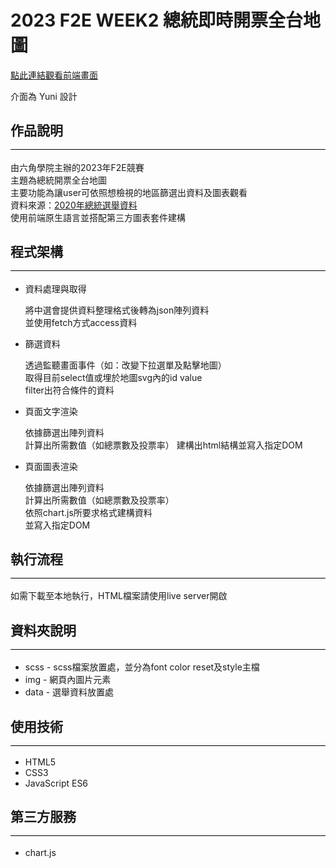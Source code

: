 # 2023 F2E WEEK2 總統即時開票全台地圖


<a href="https://nainaikuo.github.io/2023_F2E_WEEK2/" target="_blank">點此連結觀看前端畫面</a>
<p>介面為 Yuni 設計</p>
<h2 style="padding-bottom:16px;border-bottom: 1px solid #000;">作品說明</h2> 
      <p>由六角學院主辦的2023年F2E競賽<br>
        主題為總統開票全台地圖<br>
            主要功能為讓user可依照想檢視的地區篩選出資料及圖表觀看<br>
        資料來源：<a href="https://db.cec.gov.tw/ElecTable/Election/ElecTickets?dataType=tickets&typeId=ELC&subjectId=P0&legisId=00&themeId=1f7d9f4f6bfe06fdaf4db7df2ed4d60c&dataLevel=N&prvCode=00&cityCode=000&areaCode=00&deptCode=000&liCode=0000">2020年總統選舉資料</a><br>
      使用前端原生語言並搭配第三方圖表套件建構<br>
      </p>
      <h2 style="padding-bottom:16px;border-bottom: 1px solid #000;">程式架構</h2> 
      <ul>
      <li>資料處理與取得
      <p>
            將中選會提供資料整理格式後轉為json陣列資料<br>
            並使用fetch方式access資料
      </p>
      </li>
            <li>篩選資料
      <p>
            透過監聽畫面事件（如：改變下拉選單及點擊地圖）<br>
            取得目前select值或埋於地圖svg內的id value<br>
            filter出符合條件的資料
      </p>
      </li>
            <li>頁面文字渲染
      <p>
            依據篩選出陣列資料<br>
            計算出所需數值（如總票數及投票率）
            建構出html結構並寫入指定DOM<br>
      </p>
      </li>
            <li>頁面圖表渲染
      <p>
            依據篩選出陣列資料<br>
            計算出所需數值（如總票數及投票率）<br>
            依照chart.js所要求格式建構資料<br>
            並寫入指定DOM
      </p>
      </li>
      </ul>
      <h2 style="padding-bottom:16px;border-bottom: 1px solid #000;">執行流程</h2> 
      <p>如需下載至本地執行，HTML檔案請使用live server開啟
      </p>
    <h2 style="padding-bottom:16px;border-bottom: 1px solid #000;">資料夾說明</h2>
      <ul>
      <li>scss - scss檔案放置處，並分為font color reset及style主檔</li>
      <li>img - 網頁內圖片元素</li>
      <li>data - 選舉資料放置處</li>
      </ul>
      <h2 style="padding-bottom:16px;border-bottom: 1px solid #000;">使用技術</h2>
      <ul>
      <li>HTML5</li>
      <li>CSS3</li>
      <li>JavaScript ES6</li>
      </ul>
      <h2 style="padding-bottom:16px;border-bottom: 1px solid #000;">第三方服務</h2>
      <ul>
      <li>chart.js</li>
      </ul>



